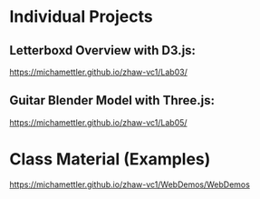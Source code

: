 # Individual Projects
## Letterboxd Overview with D3.js:
https://michamettler.github.io/zhaw-vc1/Lab03/

## Guitar Blender Model with Three.js:
https://michamettler.github.io/zhaw-vc1/Lab05/
# Class Material (Examples)
https://michamettler.github.io/zhaw-vc1/WebDemos/WebDemos
